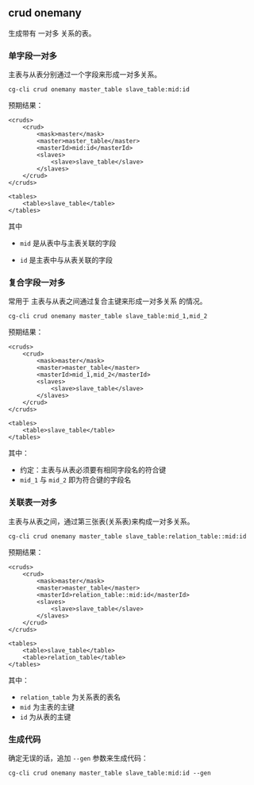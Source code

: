 ## crud onemany

生成带有 一对多 关系的表。

### 单字段一对多

主表与从表分别通过一个字段来形成一对多关系。

```shell
cg-cli crud onemany master_table slave_table:mid:id
```

预期结果：

```
<cruds>
    <crud>
        <mask>master</mask>
        <master>master_table</master>
        <masterId>mid:id</masterId>
        <slaves>
            <slave>slave_table</slave>
        </slaves>
    </crud>
</cruds>

<tables>
    <table>slave_table</table>
</tables>
```

其中

*  `mid` 是从表中与主表关联的字段

* `id` 是主表中与从表关联的字段



### 复合字段一对多

常用于 主表与从表之间通过复合主键来形成一对多关系 的情况。

```shell
cg-cli crud onemany master_table slave_table:mid_1,mid_2
```

预期结果：

```
<cruds>
    <crud>
        <mask>master</mask>
        <master>master_table</master>
        <masterId>mid_1,mid_2</masterId>
        <slaves>
            <slave>slave_table</slave>
        </slaves>
    </crud>
</cruds>

<tables>
    <table>slave_table</table>
</tables>
```

其中：

* 约定：主表与从表必须要有相同字段名的符合键
* `mid_1` 与 `mid_2` 即为符合键的字段名



### 关联表一对多

主表与从表之间，通过第三张表(关系表)来构成一对多关系。

```shell
cg-cli crud onemany master_table slave_table:relation_table::mid:id
```

预期结果：

```
<cruds>
    <crud>
        <mask>master</mask>
        <master>master_table</master>
        <masterId>relation_table::mid:id</masterId>
        <slaves>
            <slave>slave_table</slave>
        </slaves>
    </crud>
</cruds>

<tables>
    <table>slave_table</table>
    <table>relation_table</table>
</tables>
```

其中：

* `relation_table` 为关系表的表名
* `mid` 为主表的主键
* `id` 为从表的主键



### 生成代码

确定无误的话，追加 `--gen` 参数来生成代码：

```
cg-cli crud onemany master_table slave_table:mid:id --gen
```

